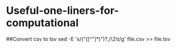 # Useful-one-liners-for-computational

##Convert csv to tsv
sed -E 's/("([^"]*)")?,/\2\t/g' file.csv >> file.tsv
